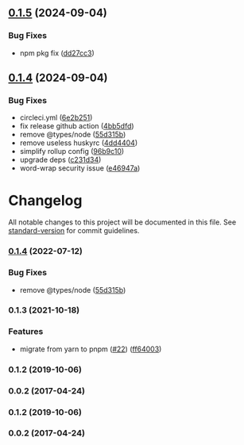 ## [0.1.5](https://github.com/ycycwx/safe-invoke/compare/v0.1.4...v0.1.5) (2024-09-04)


### Bug Fixes

* npm pkg fix ([dd27cc3](https://github.com/ycycwx/safe-invoke/commit/dd27cc376ce509c22f1f6db2fbc8e6d23a2b6b8d))

## [0.1.4](https://github.com/ycycwx/safe-invoke/compare/v0.1.3...v0.1.4) (2024-09-04)


### Bug Fixes

* circleci.yml ([6e2b251](https://github.com/ycycwx/safe-invoke/commit/6e2b2515fb7fb07b5b845f83cded08b53decaab0))
* fix release github action ([4bb5dfd](https://github.com/ycycwx/safe-invoke/commit/4bb5dfd33b904f2428a2eef24a467602191cab1d))
* remove @types/node ([55d315b](https://github.com/ycycwx/safe-invoke/commit/55d315b67564d4ebdff0a3353c5466d71e1b65f2))
* remove useless huskyrc ([4dd4404](https://github.com/ycycwx/safe-invoke/commit/4dd4404cbb8f81e6413a0a01284521dcf7a11cf3))
* simplify rollup config ([96b9c10](https://github.com/ycycwx/safe-invoke/commit/96b9c1014e6ef683e23a68c78b69c2d4f3571dfd))
* upgrade deps ([c231d34](https://github.com/ycycwx/safe-invoke/commit/c231d341dc544efca384dc97f5643d5697a36cfa))
* word-wrap security issue ([e46947a](https://github.com/ycycwx/safe-invoke/commit/e46947a49c15ee0dbfe1cc241323a0cbd41515fd))

# Changelog

All notable changes to this project will be documented in this file. See [standard-version](https://github.com/conventional-changelog/standard-version) for commit guidelines.

### [0.1.4](https://github.com/ycycwx/safe-invoke/compare/v0.1.3...v0.1.4) (2022-07-12)


### Bug Fixes

* remove @types/node ([55d315b](https://github.com/ycycwx/safe-invoke/commit/55d315b67564d4ebdff0a3353c5466d71e1b65f2))

### 0.1.3 (2021-10-18)


### Features

* migrate from yarn to pnpm ([#22](https://github.com/ycycwx/safe-invoke/issues/22)) ([ff64003](https://github.com/ycycwx/safe-invoke/commit/ff64003aa18317b1945bfee75b18aa14a259c5b5))

### 0.1.2 (2019-10-06)

### 0.0.2 (2017-04-24)

### 0.1.2 (2019-10-06)

### 0.0.2 (2017-04-24)
